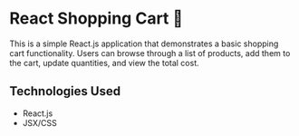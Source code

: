 # React Shopping Cart 🛒

This is a simple React.js application that demonstrates a basic shopping cart functionality. Users can browse through a list of products, add them to the cart, update quantities, and view the total cost.

## Technologies Used

- React.js
- JSX/CSS

